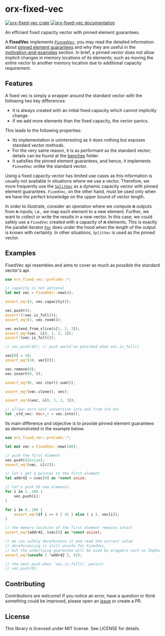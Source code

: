 # orx-fixed-vec

[![orx-fixed-vec crate](https://img.shields.io/crates/v/orx-fixed-vec.svg)](https://crates.io/crates/orx-fixed-vec)
[![orx-fixed-vec documentation](https://docs.rs/orx-fixed-vec/badge.svg)](https://docs.rs/orx-fixed-vec)

An efficient fixed capacity vector with pinned element guarantees.

A **FixedVec** implements [`PinnedVec`](https://crates.io/crates/orx-pinned-vec); you may read the detailed information about [pinned element guarantees](https://docs.rs/orx-pinned-vec/latest/orx_pinned_vec/#pinned-elements-guarantees) and why they are useful in the [motivation-and-examples](https://docs.rs/orx-pinned-vec/latest/orx_pinned_vec/#motivation--examples) section. In brief, a pinned vector does not allow implicit changes in memory locations of its elements; such as moving the entire vector to another memory location due to additional capacity requirement.

## Features

A fixed vec is simply a wrapper around the standard vector with the following two key differences:
* It is always created with an initial fixed capacity which cannot implicitly change.
* If we add more elements than the fixed capacity, the vector panics.

This leads to the following properties:
* Its implementation is uninteresting as it does nothing but exposes standard vector methods.
* For the very same reason, it is as performant as the standard vector; details can be found at the [benches](https://github.com/orxfun/orx-fixed-vec/blob/main/benches) folder.
* It satisfies the pinned element guarantees, and hence, it implements `PinnedVec` unlike the standard vector.

Using a fixed capacity vector has limited use cases as this information is usually not available in situations where we use a vector. Therefore, we more frequently use the [`SplitVec`](https://crates.io/crates/orx-split-vec) as a dynamic capacity vector with pinned element guarantees. `FixedVec`, on the other hand, must be used only when we have the perfect knowledge on the upper bound of vector length.

In order to illustrate, consider an operation where we compute **n** outputs from **n** inputs; i.e., we map each element to a new element. Further, we want to collect or write the results in a new vector. In this case, we could safely use a `FixedVec` created with a capacity of **n** elements. This is exactly the parallel iterator [`Par`](https://crates.io/crates/orx-parallel) does under the hood when the length of the output is known with certainty. In other situations, `SplitVec` is used as the pinned vector.


## Examples

FixedVec api resembles and aims to cover as much as possible the standard vector's api.

```rust
use orx_fixed_vec::prelude::*;

// capacity is not optional
let mut vec = FixedVec::new(4);

assert_eq!(4, vec.capacity());

vec.push(0);
assert!(!vec.is_full());
assert_eq!(3, vec.room());

vec.extend_from_slice(&[1, 2, 3]);
assert_eq!(vec, &[0, 1, 2, 3]);
assert!(vec.is_full());

// vec.push(42); // push would've panicked when vec.is_full()

vec[0] = 10;
assert_eq!(10, vec[0]);

vec.remove(0);
vec.insert(0, 0);

assert_eq!(6, vec.iter().sum());

assert_eq!(vec.clone(), vec);

assert_eq!(&vec, &[0, 1, 2, 3]);

// allows zero-cost conversion into and from std Vec
let _std_vec: Vec<_> = vec.into();
```

Its main difference and objective is to provide pinned element guarantees as demonstrated in the example below.

```rust
use orx_fixed_vec::prelude::*;

let mut vec = FixedVec::new(100);

// push the first element
vec.push(42usize);
assert_eq!(vec, &[42]);

// let's get a pointer to the first element
let addr42 = &vec[0] as *const usize;

// let's push 99 new elements
for i in 1..100 {
    vec.push(i);
}

for i in 0..100 {
    assert_eq!(if i == 0 { 42 } else { i }, vec[i]);
}

// the memory location of the first element remains intact
assert_eq!(addr42, &vec[0] as *const usize);

// we can safely dereference it and read the correct value
// dereferencing is still unsafe for FixedVec,
// but the underlying guarantee will be used by wrappers such as ImpVec or SelfRefCol
assert_eq!(unsafe { *addr42 }, 42);

// the next push when `vec.is_full()` panics!
// vec.push(0);
```

## Contributing

Contributions are welcome! If you notice an error, have a question or think something could be improved, please open an [issue](https://github.com/orxfun/orx-fixed-vec/issues/new) or create a PR.

## License

This library is licensed under MIT license. See LICENSE for details.
